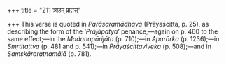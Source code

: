 +++
title = "211 त्र्यहम् प्रातस्"

+++
This verse is quoted in *Parāśaramādhava* (Prāyaścitta, p. 25), as
describing the form of the ‘*Prājāpatya*’ penance;—again on p. 460 to
the same effect;—in the *Madanapārijāta* (p. 710);—in *Aparārka* (p.
1236);—in *Smṛtitattva* (p. 481 and p. 541);—in *Prāyaścittaviveka* (p.
508);—and in *Saṃskāraratnamālā* (p. 781).


